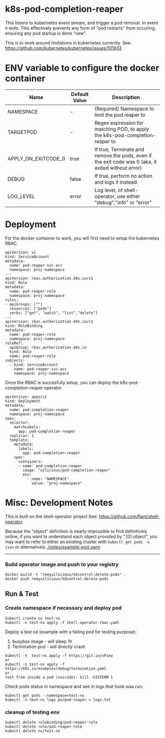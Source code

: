# k8s-pod-completion-reaper

This listens to kubernetes event stream, and trigger a pod removal. In event it exits.
This effectively prevents any form of "pod restarts" from occuring, ensuring any pod startup is done "new".

This is to work around limitations in kubernetes currently.
See: https://github.com/kubernetes/kubernetes/issues/101933

# ENV variable to configure the docker container

| Name                | Default Value | Description                                                                                        |
|---------------------|---------------|----------------------------------------------------------------------------------------------------|
| NAMESPACE           | -             | (Required) Namespace to limit the pod reaper to                                                    |
| TARGETPOD           | -             | Regex expression for matching POD, to apply the k8s-pod-completion-reaper to                       |
| APPLY_ON_EXITCODE_0 | true          | If true, Terminate and remove the pods, even if the exit code was 0 (aka, it exited without error) |
| DEBUG               | false         | If true, perform no action and logs it instead.                                                    |
| LOG_LEVEL           | error         | Log level, of shell-operator, use either "debug","info" or "error"                                 |

# Deployment

For the docker container to work, you will first need to setup the kubernetes RBAC.

```
apiVersion: v1
kind: ServiceAccount
metadata:
  name: pod-reaper-svc-acc
  namespace: proj-namespace
---
apiVersion: rbac.authorization.k8s.io/v1
kind: Role
metadata:
  name: pod-reaper-role
  namespace: proj-namespace
rules:
- apiGroups: [""]
  resources: ["pods"]
  verbs: ["get", "watch", "list","delete"]
---
apiVersion: rbac.authorization.k8s.io/v1
kind: RoleBinding
metadata:
  name: pod-reaper-role
  namespace: proj-namespace
roleRef:
  apiGroup: rbac.authorization.k8s.io
  kind: Role
  name: pod-reaper-role
subjects:
  - kind: ServiceAccount
    name: pod-reaper-svc-acc
    namespace: proj-namespace
```

Once the RBAC is succesfully setup, you can deploy the k8s-pod-completion-reaper operator.

```
apiVersion: apps/v1
kind: Deployment
metadata:
  name: pod-completion-reaper
  namespace: proj-namespace
spec:
  selector:
    matchLabels:
      app: pod-completion-reaper
  replicas: 1
  template:
    metadata:
      labels:
        app: pod-completion-reaper
    spec:
      containers:
      - name: pod-completion-reaper
        image: "uilicious/pod-completion-reaper"
        env: 
          - name: "NAMESPACE"
            value: "proj-namespace"
```

# Misc: Development Notes

This is built on the shell-operator project
See: https://github.com/flant/shell-operator

Because the "object" definition is nearly impossible to find definitively online, if you want to understand each
object provided by ".[0].object", you may want to refer to either an existing cluster with `kubectl get pods -o json`
or alternatively [./notes/example-pod.yaml](./notes/example-pod.yaml).









---

### Build operator image and push to your registry
```
docker build -t "remyuilicious/k8control:delete-pods" .    
docker push remyuilicious/k8control:delete-pods
```
## Run & Test

### Create namespace if necessary and deploy pod

```
kubectl create ns test-ns
kubectl -n test-ns apply -f shell-operator-rbac.yaml  
```

Deploy a test od (example with a failing pod for testing purpose):

1) busybox image - will sleep 1h
2) Termination pod - will directly crash
```
kubectl -n  test-ns apply -f https://git.io/vPieo
or 
kubectl -n test-ns apply -f https://k8s.io/examples/debug/termination.yaml
or 
test from inside a pod (suicide): kill -SIGTERM 1
```

Check pods status in namespace and 
see in logs that hook was run:

```
kubectl get pods --namespace=test-ns
kubectl -n test-ns logs po/pod-reaper > logs.txt
```

### cleanup of testing env 
```
kubectl delete rolebinding/pod-reaper-role
kubectl delete role/pod-reaper-role
kubectl delete ns/test-ns
```

